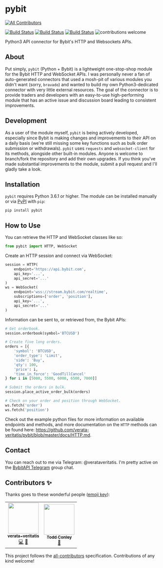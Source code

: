 # pybit
<!-- ALL-CONTRIBUTORS-BADGE:START - Do not remove or modify this section -->
[![All Contributors](https://img.shields.io/badge/all_contributors-2-orange.svg?style=flat-square)](#contributors-)
<!-- ALL-CONTRIBUTORS-BADGE:END -->

[![Build Status](https://img.shields.io/pypi/pyversions/pybit)](https://www.python.org/downloads/)
[![Build Status](https://img.shields.io/pypi/v/pybit)](https://pypi.org/project/pybit/)
[![Build Status](https://travis-ci.org/verata-veritatis/pybit.svg?branch=master)](https://travis-ci.org/verata-veritatis/pybit)
![contributions welcome](https://img.shields.io/badge/contributions-welcome-brightgreen.svg?style=flat)

Python3 API connector for Bybit's HTTP and Websockets APIs.

## About
Put simply, `pybit` (Python + Bybit) is a lightweight one-stop-shop module for the Bybit HTTP and WebSocket APIs. I was personally never a fan of auto-generated connectors that used a mosh-pit of various modules you didn't want (sorry, `bravado`) and wanted to build my own Python3-dedicated connector with very little external resources. The goal of the connector is to provide traders and developers with an easy-to-use high-performing module that has an active issue and discussion board leading to consistent improvements.

## Development
As a user of the module myself, `pybit` is being actively developed, especially since Bybit is making changes and improvements to their API on a daily basis (we're still missing some key functions such as bulk order submission or withdrawals). `pybit` uses `requests` and `websocket-client` for its methods, alongside other built-in modules. Anyone is welcome to branch/fork the repository and add their own upgrades. If you think you've made substantial improvements to the module, submit a pull request and I'll gladly take a look.

## Installation
`pybit` requires Python 3.6.1 or higher. The module can be installed manually or via [PyPI](https://pypi.org/project/pybit/) with `pip`:
```
pip install pybit
```

## How to Use
You can retrieve the HTTP and WebSocket classes like so:
```python
from pybit import HTTP, WebSocket
```
Create an HTTP session and connect via WebSocket:
```python
session = HTTP(
    endpoint='https://api.bybit.com', 
    api_key='...',
    api_secret='...'
)
ws = WebSocket(
    endpoint='wss://stream.bybit.com/realtime', 
    subscriptions=['order', 'position'], 
    api_key='...',
    api_secret='...'
)
```
Information can be sent to, or retrieved from, the Bybit APIs:
```python
# Get orderbook.
session.orderbook(symbol='BTCUSD')

# Create five long orders.
orders = [{
    'symbol': 'BTCUSD', 
    'order_type': 'Limit', 
    'side': 'Buy', 
    'qty': 100, 
    'price': i,
    'time_in_force': 'GoodTillCancel'
} for i in [5000, 5500, 6000, 6500, 7000]]

# Submit the orders in bulk.
session.place_active_order_bulk(orders)

# Check on your order and position through WebSocket.
ws.fetch('order')
ws.fetch('position')
```
Check out the example python files for more information on available
endpoints and methods, and more documentation on the `HTTP` methods can
be found here: https://github.com/verata-veritatis/pybit/blob/master/docs/HTTP.md.

## Contact
You can reach out to me via Telegram: @verataveritatis. I'm pretty active on the [BybitAPI Telegram](https://t.me/Bybitapi) group chat.
## Contributors ✨

Thanks goes to these wonderful people ([emoji key](https://allcontributors.org/docs/en/emoji-key)):

<!-- ALL-CONTRIBUTORS-LIST:START - Do not remove or modify this section -->
<!-- prettier-ignore-start -->
<!-- markdownlint-disable -->
<table>
  <tr>
    <td align="center"><a href="https://github.com/verata-veritatis"><img src="https://avatars0.githubusercontent.com/u/9677388?v=4" width="100px;" alt=""/><br /><sub><b>verata-veritatis</b></sub></a><br /><a href="https://github.com/verata-veritatis/pybit/commits?author=verata-veritatis" title="Code">💻</a> <a href="https://github.com/verata-veritatis/pybit/commits?author=verata-veritatis" title="Documentation">📖</a></td>
     <td align="center"><a href="https://github.com/tconley"><img src="https://avatars1.githubusercontent.com/u/1893207?v=4" width="100px;" alt=""/><br /><sub><b>Todd Conley</b></sub></a><br /><a href="https://github.com/tconley/pybit/commits?author=tconley" title="Ideas">🤔</a></td>
  </tr>
</table>

<!-- markdownlint-enable -->
<!-- prettier-ignore-end -->
<!-- ALL-CONTRIBUTORS-LIST:END -->

This project follows the [all-contributors](https://github.com/all-contributors/all-contributors) specification. Contributions of any kind welcome!
